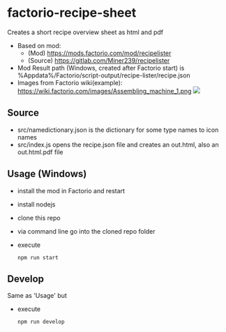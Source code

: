 # factorio-recipe-sheet

Creates a short recipe overview sheet as html and pdf

- Based on mod:
    - (Mod) https://mods.factorio.com/mod/recipelister
    - (Source) https://gitlab.com/Miner239/recipelister
- Mod Result path  (Windows, created after Factorio start) is %Appdata%/Factorio/script-output/recipe-lister/recipe.json
- Images from Factorio wiki(example): https://wiki.factorio.com/images/Assembling_machine_1.png ![](https://wiki.factorio.com/images/Assembling_machine_1.png)

## Source

- src/namedictionary.json is the dictionary for some type names to icon names
- src/index.js opens the recipe.json file and creates an out.html, also an out.html.pdf file

## Usage (Windows)

- install the mod in Factorio and restart
  
- install nodejs
- clone this repo

- via command line go into the cloned repo folder
- execute 
  
      npm run start

## Develop

Same as 'Usage' but 

- execute 
  
      npm run develop
